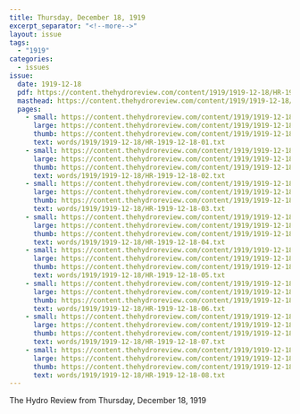 ```yaml
---
title: Thursday, December 18, 1919
excerpt_separator: "<!--more-->"
layout: issue
tags:
  - "1919"
categories:
  - issues
issue:
  date: 1919-12-18
  pdf: https://content.thehydroreview.com/content/1919/1919-12-18/HR-1919-12-18.pdf
  masthead: https://content.thehydroreview.com/content/1919/1919-12-18/masthead/HR-1919-12-18.jpg
  pages:
    - small: https://content.thehydroreview.com/content/1919/1919-12-18/small/HR-1919-12-18-01.jpg
      large: https://content.thehydroreview.com/content/1919/1919-12-18/large/HR-1919-12-18-01.jpg
      thumb: https://content.thehydroreview.com/content/1919/1919-12-18/thumbnails/HR-1919-12-18-01.jpg
      text: words/1919/1919-12-18/HR-1919-12-18-01.txt
    - small: https://content.thehydroreview.com/content/1919/1919-12-18/small/HR-1919-12-18-02.jpg
      large: https://content.thehydroreview.com/content/1919/1919-12-18/large/HR-1919-12-18-02.jpg
      thumb: https://content.thehydroreview.com/content/1919/1919-12-18/thumbnails/HR-1919-12-18-02.jpg
      text: words/1919/1919-12-18/HR-1919-12-18-02.txt
    - small: https://content.thehydroreview.com/content/1919/1919-12-18/small/HR-1919-12-18-03.jpg
      large: https://content.thehydroreview.com/content/1919/1919-12-18/large/HR-1919-12-18-03.jpg
      thumb: https://content.thehydroreview.com/content/1919/1919-12-18/thumbnails/HR-1919-12-18-03.jpg
      text: words/1919/1919-12-18/HR-1919-12-18-03.txt
    - small: https://content.thehydroreview.com/content/1919/1919-12-18/small/HR-1919-12-18-04.jpg
      large: https://content.thehydroreview.com/content/1919/1919-12-18/large/HR-1919-12-18-04.jpg
      thumb: https://content.thehydroreview.com/content/1919/1919-12-18/thumbnails/HR-1919-12-18-04.jpg
      text: words/1919/1919-12-18/HR-1919-12-18-04.txt
    - small: https://content.thehydroreview.com/content/1919/1919-12-18/small/HR-1919-12-18-05.jpg
      large: https://content.thehydroreview.com/content/1919/1919-12-18/large/HR-1919-12-18-05.jpg
      thumb: https://content.thehydroreview.com/content/1919/1919-12-18/thumbnails/HR-1919-12-18-05.jpg
      text: words/1919/1919-12-18/HR-1919-12-18-05.txt
    - small: https://content.thehydroreview.com/content/1919/1919-12-18/small/HR-1919-12-18-06.jpg
      large: https://content.thehydroreview.com/content/1919/1919-12-18/large/HR-1919-12-18-06.jpg
      thumb: https://content.thehydroreview.com/content/1919/1919-12-18/thumbnails/HR-1919-12-18-06.jpg
      text: words/1919/1919-12-18/HR-1919-12-18-06.txt
    - small: https://content.thehydroreview.com/content/1919/1919-12-18/small/HR-1919-12-18-07.jpg
      large: https://content.thehydroreview.com/content/1919/1919-12-18/large/HR-1919-12-18-07.jpg
      thumb: https://content.thehydroreview.com/content/1919/1919-12-18/thumbnails/HR-1919-12-18-07.jpg
      text: words/1919/1919-12-18/HR-1919-12-18-07.txt
    - small: https://content.thehydroreview.com/content/1919/1919-12-18/small/HR-1919-12-18-08.jpg
      large: https://content.thehydroreview.com/content/1919/1919-12-18/large/HR-1919-12-18-08.jpg
      thumb: https://content.thehydroreview.com/content/1919/1919-12-18/thumbnails/HR-1919-12-18-08.jpg
      text: words/1919/1919-12-18/HR-1919-12-18-08.txt
---
```


The Hydro Review from Thursday, December 18, 1919

<!--more-->

